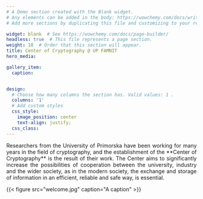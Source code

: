 ```yaml
---
# A Demo section created with the Blank widget.
# Any elements can be added in the body: https://wowchemy.com/docs/writing-markdown-latex/
# Add more sections by duplicating this file and customizing to your requirements.

widget: blank  # See https://wowchemy.com/docs/page-builder/
headless: true  # This file represents a page section.
weight: 10  # Order that this section will appear.
title: Center of Cryptography @ UP FAMNIT
hero_media: 

gallery_item:
  caption:


design:
  # Choose how many columns the section has. Valid values: 1 .
  columns: '1'
  # Add custom styles
  css_style:
    image_position: center
    text-align: justify;
  css_class:
---
```


<html>
<body>

<p style="text-align:justify;">Researchers from the University of Primorska have been working for many years in the field of cryptography, and the establishment of the **Center of Cryptography** is the result of their work. The Center aims to significantly increase the possibilities of cooperation between the university, industry and the wider society, as in the modern society, the exchange and storage of information in an efficient, reliable and safe way, is essential.</p>

</body>
</html>

{{< figure src="welcome.jpg" caption="A caption" >}}